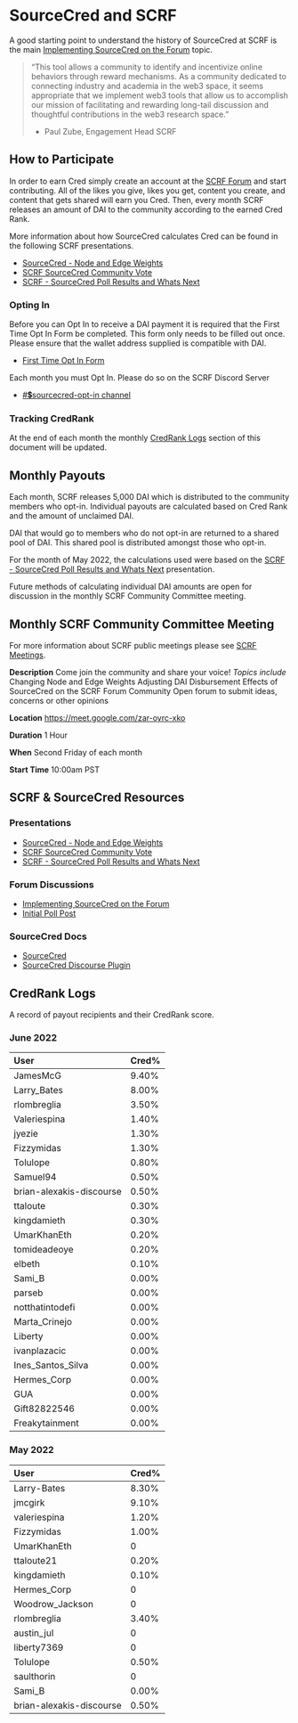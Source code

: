 # SourceCred and SCRF
A good starting point to understand the history of SourceCred at SCRF is the main [Implementing SourceCred on the Forum](https://www.smartcontractresearch.org/t/implementing-sourcecred-on-the-forum/1295) topic. 

> “This tool allows a community to identify and incentivize online behaviors through reward mechanisms. As a community dedicated to connecting industry and academia in the web3 space, it seems appropriate that we implement web3 tools that allow us to accomplish our mission of facilitating and rewarding long-tail discussion and thoughtful contributions in the web3 research space.” 
> - Paul Zube, Engagement Head SCRF

## How to Participate
In order to earn Cred simply create an account at the [SCRF Forum](https://www.smartcontractresearch.org/) and start contributing. All of the likes you give, likes you get, content you create, and content that gets shared will earn you Cred. Then, every month SCRF releases an amount of DAI to the community according to the earned Cred Rank. 

More information about how SourceCred calculates Cred can be found in the following SCRF presentations.
- [SourceCred - Node and Edge Weights](https://docs.google.com/presentation/d/1C2AjRJyujYJvccnChtWzw-0Ox83AQLy60Jp8FnWu6Eo/edit?usp=sharing)
- [SCRF SourceCred Community Vote](https://docs.google.com/presentation/d/1Mnx6bwN_HV8bhFkYDBtcDN8_wCfCHLbxlBRKRCIJY_k/edit?usp=sharing)
- [SCRF - SourceCred Poll Results and Whats Next](https://docs.google.com/presentation/d/1nkhX9kZv-coVmsxCyBzkZEYIfzNj-DZdRfbNW0Wbgdk/edit?usp=sharing)

### Opting In
Before you can Opt In to receive a DAI payment it is required that the First Time Opt In Form be completed. This form only needs to be filled out once. Please ensure that the wallet address supplied is compatible with DAI.
- [First Time Opt In Form](https://forms.gle/36iaJNrBAcCqLj3B9)

Each month you must Opt In. Please do so on the SCRF Discord Server 
- [#💲sourcecred-opt-in channel](https://discord.com/channels/784234332617048065/968202164247879730)

### Tracking CredRank
At the end of each month the monthly [CredRank Logs](https://github.com/smartcontractresearchforum/docs/blob/main/en/scrf_scred.md#credrank-logs) section of this document will be updated.

## Monthly Payouts
Each month, SCRF releases 5,000 DAI which is distributed to the community members who opt-in. Individual payouts are calculated based on Cred Rank and the amount of unclaimed DAI. 

DAI that would go to members who do not opt-in are returned to a shared pool of DAI. This shared pool is distributed amongst those who opt-in. 

For the month of May 2022, the calculations used were based on the [SCRF - SourceCred Poll Results and Whats Next](https://docs.google.com/presentation/d/1nkhX9kZv-coVmsxCyBzkZEYIfzNj-DZdRfbNW0Wbgdk/edit?usp=sharing) presentation. 

Future methods of calculating individual DAI amounts are open for discussion in the monthly SCRF Community Committee meeting.

## Monthly SCRF Community Committee Meeting
For more information about SCRF public meetings please see [SCRF Meetings](https://github.com/smartcontractresearchforum/docs/blob/main/en/content_connecting_with_scrf.md#meetings).

**Description**
Come join the community and share your voice!
_Topics include_
Changing Node and Edge Weights
Adjusting DAI Disbursement
Effects of SourceCred on the SCRF Forum Community
Open forum to submit ideas, concerns or other opinions

**Location**
https://meet.google.com/zar-oyrc-xko

**Duration**
1 Hour

**When**
Second Friday of each month

**Start Time**
10:00am PST

## SCRF & SourceCred Resources
### Presentations
- [SourceCred - Node and Edge Weights](https://docs.google.com/presentation/d/1C2AjRJyujYJvccnChtWzw-0Ox83AQLy60Jp8FnWu6Eo/edit?usp=sharing)
- [SCRF SourceCred Community Vote](https://docs.google.com/presentation/d/1Mnx6bwN_HV8bhFkYDBtcDN8_wCfCHLbxlBRKRCIJY_k/edit?usp=sharing)
- [SCRF - SourceCred Poll Results and Whats Next](https://docs.google.com/presentation/d/1nkhX9kZv-coVmsxCyBzkZEYIfzNj-DZdRfbNW0Wbgdk/edit?usp=sharing)
### Forum Discussions
- [Implementing SourceCred on the Forum](http://smartcontractresearch.org/t/implementing-sourcecred-on-the-forum/1295)
- [Initial Poll Post](https://www.smartcontractresearch.org/t/sourcecred-polls-and-first-implementation/1477)
### SourceCred Docs
- [SourceCred](http://sourcecred.io/docs/beta/cred)
- [SourceCred Discourse Plugin](http://sourcecred.io/docs/beta/plugins/discourse)

## CredRank Logs

A record of payout recipients and their CredRank score.

### June 2022

|User |Cred% |
|:--- |:--- |
| JamesMcG | 9.40% |
| Larry_Bates |	8.00% |
| rlombreglia |	3.50% |
| Valeriespina | 1.40% |
| jyezie | 1.30% |
| Fizzymidas | 1.30% |
| Tolulope | 0.80% |
| Samuel94 | 0.50% |
| brian-alexakis-discourse | 0.50% |
| ttaloute | 0.30% |
| kingdamieth |	0.30% |
| UmarKhanEth |	0.20% |
| tomideadeoye | 0.20% |
| elbeth | 0.10% |
| Sami_B | 0.00% |
| parseb | 0.00% |
| notthatintodefi |	0.00% |
| Marta_Crinejo | 0.00% |
| Liberty |	0.00% |
| ivanplazacic | 0.00% |
| Ines_Santos_Silva | 0.00% |
| Hermes_Corp |	0.00% |
| GUA |	0.00% |
| Gift82822546 | 0.00% |
| Freakytainment | 0.00% |

### May 2022

|User |Cred% |
|:--- |:--- |
| Larry-Bates | 8.30% |
| jmcgirk | 9.10% |
| valeriespina | 1.20% |
| Fizzymidas | 1.00% |
| UmarKhanEth | 0 |
| ttaloute21 | 0.20% |
| kingdamieth | 0.10% |
| Hermes_Corp | 0 |
| Woodrow_Jackson | 0 |
| rlombreglia | 3.40% |
| austin_jul | 0 |
| liberty7369 | 0 |
| Tolulope | 0.50% |
| saulthorin | 0 |
| Sami_B | 0.00% |
| brian-alexakis-discourse | 0.50% |






